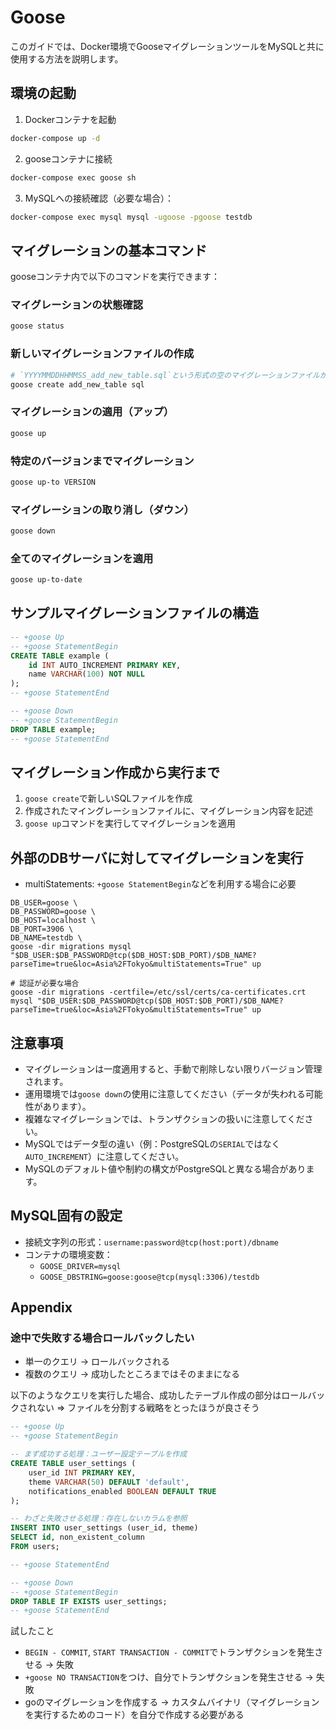 # Goose

このガイドでは、Docker環境でGooseマイグレーションツールをMySQLと共に使用する方法を説明します。

## 環境の起動

1. Dockerコンテナを起動

```bash
docker-compose up -d
```

2. gooseコンテナに接続

```bash
docker-compose exec goose sh
```

3. MySQLへの接続確認（必要な場合）：

```bash
docker-compose exec mysql mysql -ugoose -pgoose testdb
```

## マイグレーションの基本コマンド

gooseコンテナ内で以下のコマンドを実行できます：

### マイグレーションの状態確認

```bash
goose status
```

### 新しいマイグレーションファイルの作成

```bash
# `YYYYMMDDHHMMSS_add_new_table.sql`という形式の空のマイグレーションファイルが作成される
goose create add_new_table sql
```


### マイグレーションの適用（アップ）

```bash
goose up
```

### 特定のバージョンまでマイグレーション

```bash
goose up-to VERSION
```

### マイグレーションの取り消し（ダウン）

```bash
goose down
```

### 全てのマイグレーションを適用

```bash
goose up-to-date
```

## サンプルマイグレーションファイルの構造

```sql
-- +goose Up
-- +goose StatementBegin
CREATE TABLE example (
    id INT AUTO_INCREMENT PRIMARY KEY,
    name VARCHAR(100) NOT NULL
);
-- +goose StatementEnd

-- +goose Down
-- +goose StatementBegin
DROP TABLE example;
-- +goose StatementEnd
```

## マイグレーション作成から実行まで

1. `goose create`で新しいSQLファイルを作成
2.  作成されたマイングレーションファイルに、マイグレーション内容を記述
3. `goose up`コマンドを実行してマイグレーションを適用

## 外部のDBサーバに対してマイグレーションを実行
- multiStatements: `+goose StatementBegin`などを利用する場合に必要

```shell
DB_USER=goose \
DB_PASSWORD=goose \
DB_HOST=localhost \
DB_PORT=3906 \
DB_NAME=testdb \
goose -dir migrations mysql "$DB_USER:$DB_PASSWORD@tcp($DB_HOST:$DB_PORT)/$DB_NAME?parseTime=true&loc=Asia%2FTokyo&multiStatements=True" up

# 認証が必要な場合
goose -dir migrations -certfile=/etc/ssl/certs/ca-certificates.crt mysql "$DB_USER:$DB_PASSWORD@tcp($DB_HOST:$DB_PORT)/$DB_NAME?parseTime=true&loc=Asia%2FTokyo&multiStatements=True" up
```

## 注意事項

- マイグレーションは一度適用すると、手動で削除しない限りバージョン管理されます。
- 運用環境では`goose down`の使用に注意してください（データが失われる可能性があります）。
- 複雑なマイグレーションでは、トランザクションの扱いに注意してください。
- MySQLではデータ型の違い（例：PostgreSQLの`SERIAL`ではなく`AUTO_INCREMENT`）に注意してください。
- MySQLのデフォルト値や制約の構文がPostgreSQLと異なる場合があります。

## MySQL固有の設定

- 接続文字列の形式：`username:password@tcp(host:port)/dbname`
- コンテナの環境変数：
  - `GOOSE_DRIVER=mysql`
  - `GOOSE_DBSTRING=goose:goose@tcp(mysql:3306)/testdb`

## Appendix
### 途中で失敗する場合ロールバックしたい
- 単一のクエリ -> ロールバックされる
- 複数のクエリ -> 成功したところまではそのままになる

以下のようなクエリを実行した場合、成功したテーブル作成の部分はロールバックされない
=> ファイルを分割する戦略をとったほうが良さそう

```sql
-- +goose Up
-- +goose StatementBegin

-- まず成功する処理：ユーザー設定テーブルを作成
CREATE TABLE user_settings (
    user_id INT PRIMARY KEY,
    theme VARCHAR(50) DEFAULT 'default',
    notifications_enabled BOOLEAN DEFAULT TRUE
);

-- わざと失敗させる処理：存在しないカラムを参照
INSERT INTO user_settings (user_id, theme)
SELECT id, non_existent_column
FROM users;

-- +goose StatementEnd

-- +goose Down
-- +goose StatementBegin
DROP TABLE IF EXISTS user_settings;
-- +goose StatementEnd
```

試したこと
- `BEGIN - COMMIT`, `START TRANSACTION - COMMIT`でトランザクションを発生させる -> 失敗
- `+goose NO TRANSACTION`をつけ、自分でトランザクションを発生させる -> 失敗
- goのマイグレーションを作成する -> カスタムバイナリ（マイグレーションを実行するためのコード）を自分で作成する必要がある